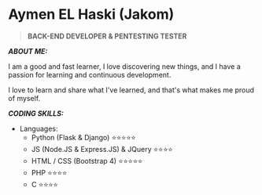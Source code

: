 # Aymen EL Haski (Jakom)

> **BACK-END DEVELOPER & PENTESTING TESTER**

***ABOUT ME:***

I am a good and fast learner, I love discovering new things, and I have a passion for learning and continuous development.

I love to learn and share what I've learned, and that's what makes me proud of myself.

***CODING SKILLS:***

- Languages:
    - Python (Flask & Django) ⭐⭐⭐⭐⭐
    - JS (Node.JS & Express.JS) & JQuery ⭐⭐⭐⭐
    - HTML / CSS (Bootstrap 4) ⭐⭐⭐⭐⭐
    - PHP ⭐⭐⭐⭐
    - C ⭐⭐⭐⭐
